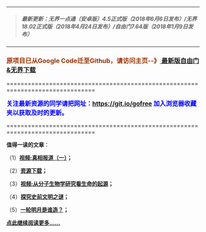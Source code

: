 ***
>##### 最新更新：无界一点通（安卓版）4.5正式版（2018年6月6日发布）/无界18.02正式版（2018年4月24日发布）/自由门7.64版（2018年1月9日发布）
***

<h3><font color="#993300"> 原项目已从Google Code迁至Github，请访问主页--》<a href="https://github.com/sglfree/freesky/wiki/%E8%87%AA%E7%94%B1%E9%97%A8%E6%9C%80%E6%96%B0%E7%89%88%E4%B8%8B%E8%BD%BD-%E6%97%A0%E7%95%8C%E6%B5%8F%E8%A7%88%E6%9C%80%E6%96%B0%E6%AD%A3%E5%BC%8F%E7%89%88%E4%B8%8B%E8%BD%BD-%E7%BF%BB%E5%A2%99%E8%BD%AF%E4%BB%B6%E4%B8%8B%E8%BD%BD" target="_blank"> 最新版自由门&无界下载</a></font></h3>
<p>===============================================================================</p>
<font color="blue" size="3"><strong>关注最新资源的同学请把网址：<font color="#993300"><a href="https://git.io/gofree" target="_blank">https://git.io/gofree</a> </font>加入浏览器收藏夹以获取及时的更新。</strong></font>
<p>===============================================================================</p>
<p><strong>值得一读的文章</strong>：</p>
<p>（1）<strong><a href="http://t.cn/RDGBkDz?h=b1" target="_blank">视频:真相报道（一）</a>；</strong></p>
<p>（2）<strong><a href="http://t.cn/RDGrhkb?h=a4" target="_blank">资源下载</a>；</strong></p>
<p>（3）<strong><a href="http://t.cn/RDGr2Oe?h=b3" target="_blank">视频:从分子生物学研究看生命的起源</a>；</strong></p>
<p>（4）<strong><a href="http://t.cn/RDGrGZN?h=b4" target="_blank">探究史前文明之谜</a>；</strong></p>
<p>（5）<strong><a href="http://t.cn/RDGrKYR?h=b6" target="_blank">一轮明月是谁造？</a>；</strong></p>
<p><strong><a href="http://t.cn/RDGr0cX?h=b7" target="_blank">点此继续阅读更多……</a></strong></p>

